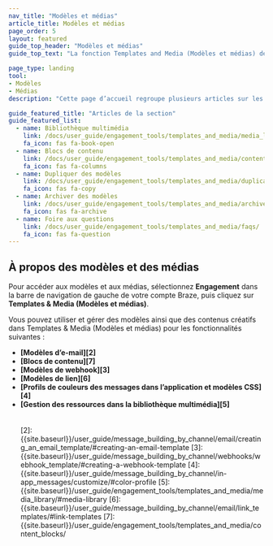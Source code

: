 ```yaml
---
nav_title: "Modèles et médias"
article_title: Modèles et médias
page_order: 5
layout: featured
guide_top_header: "Modèles et médias"
guide_top_text: "La fonction Templates and Media (Modèles et médias) de Braze vous permet de gérer des modèles et de télécharger des images pour vos messages dans un seul emplacement centralisé. Vous pouvez également utiliser cette fonction pour consolider et organiser vos modèles sur votre tableau de bord afin qu’ils soient visuellement cohérents."

page_type: landing
tool: 
- Modèles
- Médias
description: "Cette page d’accueil regroupe plusieurs articles sur les modèles et médias. Vous trouverez ici des ressources pour vous aider à gérer vos modèles, à télécharger des images et à créer des blocs de contenu."

guide_featured_title: "Articles de la section"
guide_featured_list:
  - name: Bibliothèque multimédia
    link: /docs/user_guide/engagement_tools/templates_and_media/media_library/
    fa_icon: fas fa-book-open
  - name: Blocs de contenu
    link: /docs/user_guide/engagement_tools/templates_and_media/content_blocks/
    fa_icon: fas fa-columns
  - name: Dupliquer des modèles
    link: /docs/user_guide/engagement_tools/templates_and_media/duplicate/
    fa_icon: fas fa-copy
  - name: Archiver des modèles
    link: /docs/user_guide/engagement_tools/templates_and_media/archive/
    fa_icon: fas fa-archive
  - name: Foire aux questions
    link: /docs/user_guide/engagement_tools/templates_and_media/faqs/
    fa_icon: fas fa-question
---
```


## À propos des modèles et des médias

Pour accéder aux modèles et aux médias, sélectionnez **Engagement** dans la barre de navigation de gauche de votre compte Braze, puis cliquez sur **Templates & Media (Modèles et médias)**. 

Vous pouvez utiliser et gérer des modèles ainsi que des contenus créatifs dans Templates & Media (Modèles et médias) pour les fonctionnalités suivantes :

- **[Modèles d’e-mail][2]**
- **[Blocs de contenu][7]**
- **[Modèles de webhook][3]**
- **[Modèles de lien][6]**
- **[Profils de couleurs des messages dans l’application et modèles CSS][4]**
- **[Gestion des ressources dans la bibliothèque multimédia][5]**
<br><br><br>
[2]: {{site.baseurl}}/user_guide/message_building_by_channel/email/creating_an_email_template/#creating-an-email-template
[3]: {{site.baseurl}}/user_guide/message_building_by_channel/webhooks/webhook_template/#creating-a-webhook-template
[4]: {{site.baseurl}}/user_guide/message_building_by_channel/in-app_messages/customize/#color-profile
[5]: {{site.baseurl}}/user_guide/engagement_tools/templates_and_media/media_library/#media-library
[6]: {{site.baseurl}}/user_guide/message_building_by_channel/email/link_templates/#link-templates
[7]: {{site.baseurl}}/user_guide/engagement_tools/templates_and_media/content_blocks/
